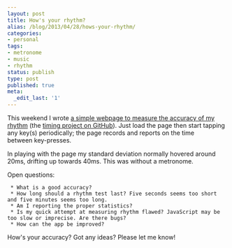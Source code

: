 ```yaml
---
layout: post
title: How's your rhythm?
alias: /blog/2013/04/28/hows-your-rhythm/
categories:
- personal
tags:
- metronome
- music
- rhythm
status: publish
type: post
published: true
meta:
  _edit_last: '1'
---
```

This weekend I wrote <a title="Seth Holloway: Rhythm test" href="http://sethholloway.com/timing.html">a simple webpage to measure the accuracy of my rhythm</a> (the <a title="GitHub: JavaScript timing project" href="https://github.com/smholloway/miscellaneous/tree/master/javascript/timing">timing project on GitHub</a>). Just load the page then start tapping any key(s) periodically; the page records and reports on the time between key-presses.

In playing with the page my standard deviation normally hovered around 20ms, drifting up towards 40ms. This was without a metronome.

Open questions:

	 * What is a good accuracy?
	 * How long should a rhythm test last? Five seconds seems too short and five minutes seems too long.
	 * Am I reporting the proper statistics?
	 * Is my quick attempt at measuring rhythm flawed? JavaScript may be too slow or imprecise. Are there bugs?
	 * How can the app be improved?

How's your accuracy? Got any ideas? Please let me know!
